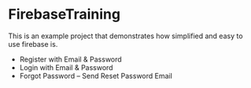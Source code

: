 # FirebaseTraining

This is an example project that demonstrates how simplified and easy to use firebase is.

  - Register with Email & Password
  - Login with Email & Password
  - Forgot Password – Send Reset Password Email
